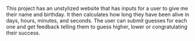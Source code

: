 This project has an unstylized website that has inputs for a user to give me their name and birthday. It then calculates how long they have been alive in days, hours, minutes, and seconds. The user can submit guesses for each one and get feedback telling them to guess higher, lower or congratulating their success.
